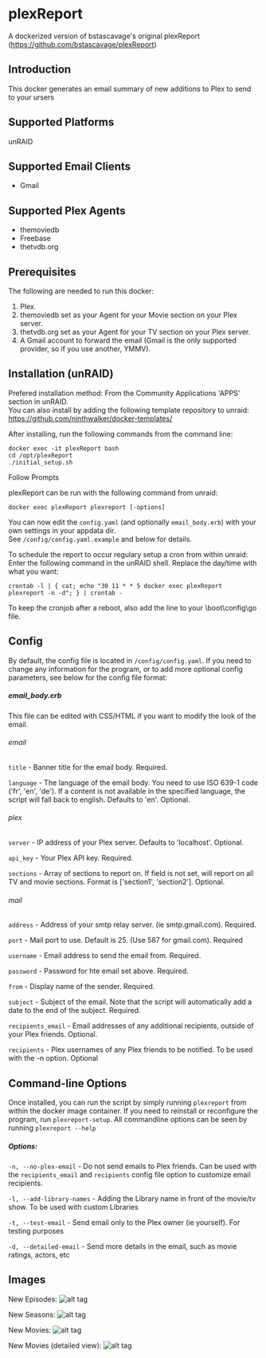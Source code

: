 plexReport
================

A dockerized version of bstascavage's original plexReport (https://github.com/bstascavage/plexReport)

## Introduction
This docker generates an email summary of new additions to Plex to send to your ursers

## Supported Platforms
unRAID

## Supported Email Clients
* Gmail

## Supported Plex Agents
* themoviedb
* Freebase
* thetvdb.org

## Prerequisites

The following are needed to run this docker:

1.  Plex.
2.  themoviedb set as your Agent for your Movie section on your Plex server.
3.  thetvdb.org set as your Agent for your TV section on your Plex server.
4.  A Gmail account to forward the email (Gmail is the only supported provider, so if you use another, YMMV).

## Installation (unRAID)

Prefered installation method: From the Community Applications 'APPS' section in unRAID.  
You can also install by adding the following template repository to unraid:  
https://github.com/ninthwalker/docker-templates/

After installing, run the following commands from the command line:

`docker exec -it plexReport bash`  
`cd /opt/plexReport`  
`./initial_setup.sh`  

Follow Prompts  

plexReport can be run with the following command from unraid:  

`docker exec plexReport plexreport [-options]`

You can now edit the `config.yaml` (and optionally `email_body.erb`) with your own settings in your appdata dir.  
See `/config/config.yaml.example` and below for details.

To schedule the report to occur regulary setup a cron from within unraid:  
Enter the following command in the unRAID shell. Replace the day/time with what you want:  

`crontab -l | { cat; echo "30 11 * * 5 docker exec plexReport plexreport -n -d"; } | crontab -`

To keep the cronjob after a reboot, also add the line to your \boot\config\go file.  
    
## Config

By default, the config file is located in `/config/config.yaml`.  If you need to change any information for the program, or to add more optional config parameters, see below for the config file format:

##### email_body.erb

This file can be edited with CSS/HTML if you want to modify the look of the email.

###### email
`title` - Banner title for the email body.  Required.

`language` - The language of the email body. You need to use ISO 639-1 code ('fr', 'en', 'de'). If a content is not available in the specified language, the script will fall back to english. Defaults to 'en'. Optional.

###### plex
`server` - IP address of your Plex server.  Defaults to 'localhost'.  Optional.

`api_key` - Your Plex API key.  Required.

`sections` - Array of sections to report on.  If field is not set, will report on all TV and movie sections.  Format is ['section1', 'section2'].  Optional.

###### mail
`address` - Address of your smtp relay server.  (ie smtp.gmail.com).  Required.

`port` - Mail port to use.  Default is 25.  (Use 587 for gmail.com).  Required

`username` - Email address to send the email from.  Required.

`password` - Password for hte email set above.  Required.

`from` - Display name of the sender.  Required.

`subject` - Subject of the email.  Note that the script will automatically add a date to the end of the subject.  Required.

`recipients_email` - Email addresses of any additional recipients, outside of your Plex friends.  Optional.

`recipients` - Plex usernames of any Plex friends to be notified.  To be used with the -n option.  Optional

## Command-line Options

Once installed, you can run the script by simply running `plexreport` from within the docker image container. If you need to reinstall or reconfigure the program, run `plexreport-setup`.  All commandline options can be seen by running `plexreport --help`

##### Options:
`-n, --no-plex-email` - Do not send emails to Plex friends.  Can be used with the `recipients_email` and `recipients` config file option to customize email recipients.

`-l, --add-library-names` - Adding the Library name in front of the movie/tv show.  To be used with custom Libraries

`-t, --test-email` - Send email only to the Plex owner (ie yourself).  For testing purposes

`-d, --detailed-email` - Send more details in the email, such as movie ratings, actors, etc

## Images

New Episodes:
![alt tag](http://i.imgur.com/hWzHl2x.png)

New Seasons:
![alt tag](http://i.imgur.com/sBy62Ty.png)

New Movies:
![alt tag](http://i.imgur.com/E3Q85uU.png)

New Movies (detailed view):
![alt tag](http://i.imgur.com/9BHiQHW.png)
